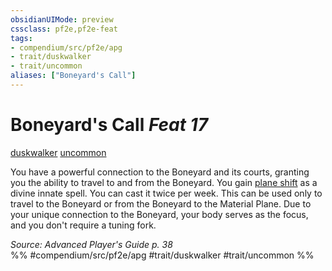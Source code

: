 ```yaml
---
obsidianUIMode: preview
cssclass: pf2e,pf2e-feat
tags:
- compendium/src/pf2e/apg
- trait/duskwalker
- trait/uncommon
aliases: ["Boneyard's Call"]
---
```

# Boneyard's Call  *Feat 17*  
[duskwalker](../../rules/traits/duskwalker-apg.md)  [uncommon](../../rules/traits/uncommon.md)  


You have a powerful connection to the Boneyard and its courts, granting you the ability to travel to and from the Boneyard. You gain [plane shift](../spells/plane-shift.md) as a divine innate spell. You can cast it twice per week. This can be used only to travel to the Boneyard or from the Boneyard to the Material Plane. Due to your unique connection to the Boneyard, your body serves as the focus, and you don't require a tuning fork.

*Source: Advanced Player's Guide p. 38*  
%% #compendium/src/pf2e/apg #trait/duskwalker #trait/uncommon %%